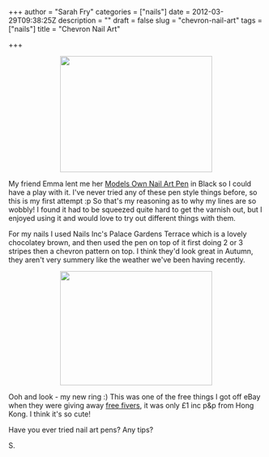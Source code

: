 +++
author = "Sarah Fry"
categories = ["nails"]
date = 2012-03-29T09:38:25Z
description = ""
draft = false
slug = "chevron-nail-art"
tags = ["nails"]
title = "Chevron Nail Art"

+++


<p style="text-align: center;"><a href="http://sweetaspi.co.uk/images/2012/03/IMGP2647.jpg"><img class="size-medium wp-image-477 aligncenter" title="chevron-nails2" src="http://sweetaspi.co.uk/images/2012/03/IMGP2647-300x229.jpg" alt="" width="300" height="229" /></a></p>
My friend Emma lent me her <a href="http://www.modelsownit.com/nails/nail-art-pens.html" target="_blank">Models Own Nail Art Pen</a> in Black so I could have a play with it. I've never tried any of these pen style things before, so this is my first attempt :p So that's my reasoning as to why my lines are so wobbly! I found it had to be squeezed quite hard to get the varnish out, but I enjoyed using it and would love to try out different things with them.

For my nails I used Nails Inc's Palace Gardens Terrace which is a lovely chocolatey brown, and then used the pen on top of it first doing 2 or 3 stripes then a chevron pattern on top. I think they'd look great in Autumn, they aren't very summery like the weather we've been having recently.
<p style="text-align: center;"><a href="http://sweetaspi.co.uk/images/2012/03/IMGP2650.jpg"><img class="size-medium wp-image-476 aligncenter" title="chevron-nails" src="http://sweetaspi.co.uk/images/2012/03/IMGP2650-300x225.jpg" alt="" width="300" height="225" /></a></p>
Ooh and look - my new ring :) This was one of the free things I got off eBay when they were giving away <a title="Free £5 To Spend on eBay" href="http://sweetaspi.co.uk/free-5-to-spend-on-ebay/" target="_blank">free fivers</a>, it was only £1 inc p&amp;p from Hong Kong. I think it's so cute!

Have you ever tried nail art pens? Any tips?

S.

